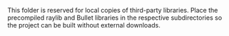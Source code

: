 This folder is reserved for local copies of third-party libraries.
Place the precompiled raylib and Bullet libraries in the respective
subdirectories so the project can be built without external downloads.
